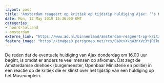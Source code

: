 ```yaml
---
layout: post
title: "Amsterdam reageert op kritiek op tijdstip huldiging Ajax: ‘‘s Middags vanwege veiligheid’"
date: Mon, 13 May 2019 15:36:00 GMT
categories: 
- noord-holland 
- amsterdam 
externe_link: "https://www.ad.nl/binnenland/amsterdam-reageert-op-kritiek-op-tijdstip-huldiging-ajax-s-middags-vanwege-veiligheid~a729b9cc/"
feature_image: "https://images0.persgroep.net/rcs/0a9cvXkgW3nXVz3YjRIkmk7Cmdg/diocontent/148214825/_fitwidth/400/?appId=21791a8992982cd8da851550a453bd7f&quality=0.7"
---
```


De reden dat de eventuele huldiging van Ajax donderdag om 16.00 uur begint, is omdat er anders te veel mensen op afkomen. Dat zegt de Amsterdamse driehoek (burgemeester, Openbaar Ministerie en politie) in een reactie op de kritiek die er klinkt over het tijdstip van een huldiging op het Museumplein.
